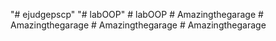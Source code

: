 "# ejudgepscp" 
"# labOOP" 
#   l a b O O P  
 #   A m a z i n g t h e g a r a g e  
 #   A m a z i n g t h e g a r a g e  
 #   A m a z i n g t h e g a r a g e  
 #   A m a z i n g t h e g a r a g e  
 